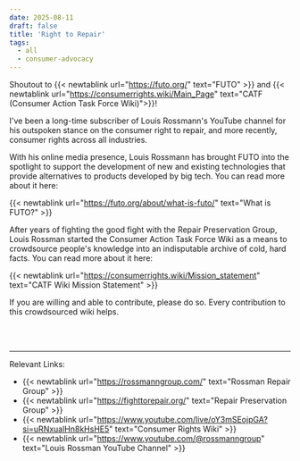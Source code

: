 ```yaml
---
date: 2025-08-11
draft: false
title: 'Right to Repair'
tags: 
  - all
  - consumer-advocacy
---
```

Shoutout to {{< newtablink url="https://futo.org/" text="FUTO" >}} and {{< newtablink url="https://consumerrights.wiki/Main_Page" text="CATF (Consumer Action Task Force Wiki)">}}!


I've been a long-time subscriber of Louis Rossmann's YouTube channel for his outspoken stance on the consumer right to repair, and more recently, consumer rights across all industries. 

With his online media presence, Louis Rossmann has brought FUTO into the spotlight to support the development of new and existing technologies that provide alternatives to products developed by big tech. You can read more about it here:

{{< newtablink url="https://futo.org/about/what-is-futo/" text="What is FUTO?" >}}

After years of fighting the good fight with the Repair Preservation Group, Louis Rossman started the Consumer Action Task Force Wiki as a means to crowdsource people's knowledge into an indisputable archive of cold, hard facts. You can read more about it here:

{{< newtablink url="https://consumerrights.wiki/Mission_statement" text="CATF Wiki Mission Statement" >}}

If you are willing and able to contribute, please do so. Every contribution to this crowdsourced wiki helps.

<br>
<br>

---

Relevant Links:
- {{< newtablink url="https://rossmanngroup.com/" text="Rossman Repair Group" >}}
- {{< newtablink url="https://fighttorepair.org/" text="Repair Preservation Group" >}}
- {{< newtablink url="https://www.youtube.com/live/oY3mSEojpGA?si=uRNxualHn8kHsHE5" text="Consumer Rights Wiki" >}}
- {{< newtablink url="https://www.youtube.com/@rossmanngroup" text="Louis Rossman YouTube Channel" >}}